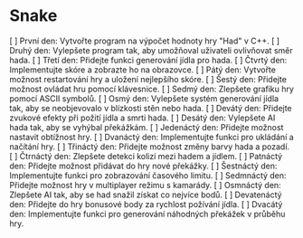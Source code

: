 # Snake

[ ] První den: Vytvořte program na výpočet hodnoty hry "Had" v C++.
[ ] Druhý den: Vylepšete program tak, aby umožňoval uživateli ovlivňovat směr hada.
[ ] Třetí den: Přidejte funkci generování jídla pro hada.
[ ] Čtvrtý den: Implementujte skóre a zobrazte ho na obrazovce.
[ ] Pátý den: Vytvořte možnost restartování hry a uložení nejlepšího skóre.
[ ] Šestý den: Přidejte možnost ovládat hru pomocí klávesnice.
[ ] Sedmý den: Zlepšete grafiku hry pomocí ASCII symbolů.
[ ] Osmý den: Vylepšete systém generování jídla tak, aby se neobjevovalo v blízkosti stěn nebo hada.
[ ] Devátý den: Přidejte zvukové efekty při požití jídla a smrti hada.
[ ] Desátý den: Vylepšete AI hada tak, aby se vyhýbal překážkám.
[ ] Jedenáctý den: Přidejte možnost nastavit obtížnost hry.
[ ] Dvanáctý den: Implementujte funkci pro ukládání a načítání hry.
[ ] Třináctý den: Přidejte možnost změny barvy hada a pozadí.
[ ] Čtrnáctý den: Zlepšete detekci kolizí mezi hadem a jídlem.
[ ] Patnáctý den: Přidejte možnost přidávat do hry nové překážky.
[ ] Šestnáctý den: Implementujte funkci pro zobrazování časového limitu.
[ ] Sedmnáctý den: Přidejte možnost hry v multiplayer režimu s kamarády.
[ ] Osmnáctý den: Zlepšete AI tak, aby se had snažil získat co nejvíce bodů.
[ ] Devatenáctý den: Přidejte do hry bonusové body za rychlost požívání jídla.
[ ] Dvacátý den: Implementujte funkci pro generování náhodných překážek v průběhu hry.